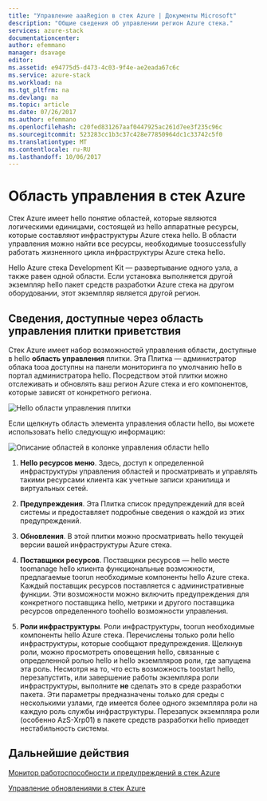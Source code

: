 ```yaml
---
title: "Управление aaaRegion в стек Azure | Документы Microsoft"
description: "Общие сведения об управлении регион Azure стека."
services: azure-stack
documentationcenter: 
author: efemmano
manager: dsavage
editor: 
ms.assetid: e94775d5-d473-4c03-9f4e-ae2eada67c6c
ms.service: azure-stack
ms.workload: na
ms.tgt_pltfrm: na
ms.devlang: na
ms.topic: article
ms.date: 07/26/2017
ms.author: efemmano
ms.openlocfilehash: c20fed831267aaf0447925ac261d7ee3f235c96c
ms.sourcegitcommit: 523283cc1b3c37c428e77850964dc1c33742c5f0
ms.translationtype: MT
ms.contentlocale: ru-RU
ms.lasthandoff: 10/06/2017
---
```

# <a name="region-management-in-azure-stack"></a>Область управления в стек Azure
Стек Azure имеет hello понятие областей, которые являются логическими единицами, состоящей из hello аппаратные ресурсы, которые составляют инфраструктуры Azure стека hello. В области управления можно найти все ресурсы, необходимые toosuccessfully работать жизненного цикла инфраструктуры Azure стека hello.

Hello Azure стека Development Kit — развертывание одного узла, а также равен одной области. Если установка выполняется другой экземпляр hello пакет средств разработки Azure стека на другом оборудовании, этот экземпляр является другой регион.

## <a name="information-available-through-hello-region-management-tile"></a>Сведения, доступные через область управления плитки приветствия
Стек Azure имеет набор возможностей управления области, доступные в hello **область управления** плитки. Эта Плитка — администратор облака tooa доступны на панели мониторинга по умолчанию hello в портал администратора hello. Посредством этой плитки можно отслеживать и обновлять ваш регион Azure стека и его компонентов, которые зависят от конкретного региона.

 ![Hello области управления плитки](media/azure-stack-manage-region/image1.png)

 Если щелкнуть область элемента управления области hello, вы можете использовать hello следующую информацию:

  ![Описание областей в колонке управления области hello](media/azure-stack-manage-region/image2.png)

1. **Hello ресурсов меню**. Здесь, доступ к определенной инфраструктуры управления областей и просматривать и управлять такими ресурсами клиента как учетные записи хранилища и виртуальных сетей.

2. **Предупреждения**. Эта Плитка список предупреждений для всей системы и предоставляет подробные сведения о каждой из этих предупреждений.

3. **Обновления**. В этой плитки можно просматривать hello текущей версии вашей инфраструктуры Azure стека.

4. **Поставщики ресурсов**. Поставщики ресурсов — hello месте toomanage hello клиента функциональные возможности, предлагаемые toorun необходимые компоненты hello Azure стека. Каждый поставщик ресурсов поставляется с административные функции. Эти возможности можно включить предупреждения для конкретного поставщика hello, метрики и другого поставщика ресурсов определенного toohello возможности управления.
 
5. **Роли инфраструктуры**. Роли инфраструктуры, toorun необходимые компоненты hello Azure стека. Перечислены только роли hello инфраструктуры, которые сообщают предупреждения. Щелкнув роли, можно просмотреть оповещения hello, связанные с определенной ролью hello и hello экземпляров роли, где запущена эта роль. Несмотря на то, что есть возможность toostart hello, перезапустить, или завершение работы экземпляра роли инфраструктуры, выполните **не** сделать это в среде разработки пакета. Эти параметры предназначены только для среды с несколькими узлами, где имеется более одного экземпляра роли на каждую роль службы инфраструктуры. Перезапуск экземпляра роли (особенно AzS-Xrp01) в пакете средств разработки hello приведет нестабильность системы.

## <a name="next-steps"></a>Дальнейшие действия
[Монитор работоспособности и предупреждений в стек Azure](azure-stack-monitor-health.md)

[Управление обновлениями в стек Azure](azure-stack-updates.md)






